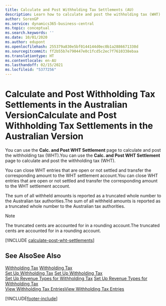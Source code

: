 ```yaml
---
title: Calculate and Post Withholding Tax Settlements (AU)
description: Learn how to calculate and post the withholding tax (WHT) in the Australian version of Business Central.
author: SorenGP
ms.service: dynamics365-business-central
ms.topic: conceptual
ms.search.keywords: ''
ms.date: 10/01/2020
ms.author: edupont
ms.openlocfilehash: 255379a830e5bf0144144d0ec0b1a2886671330d
ms.sourcegitcommit: ff2b55b7e790447e0c1fcd5c2ec7f7610338ebaa
ms.translationtype: HT
ms.contentlocale: en-AU
ms.lasthandoff: 02/15/2021
ms.locfileid: "5377256"
---
```

# <a name="calculate-and-post-withholding-tax-settlements-in-the-australian-version"></a><span data-ttu-id="457bc-103">Calculate and Post Withholding Tax Settlements in the Australian Version</span><span class="sxs-lookup"><span data-stu-id="457bc-103">Calculate and Post Withholding Tax Settlements in the Australian Version</span></span>

<span data-ttu-id="457bc-104">You can use the **Calc. and Post WHT Settlement** page to calculate and post the withholding tax (WHT).</span><span class="sxs-lookup"><span data-stu-id="457bc-104">You can use the **Calc. and Post WHT Settlement** page to calculate and post the withholding tax (WHT).</span></span>  

<span data-ttu-id="457bc-105">You can close WHT entries that are open or not settled and transfer the corresponding amount to the WHT settlement account.</span><span class="sxs-lookup"><span data-stu-id="457bc-105">You can close WHT entries that are open or not settled and transfer the corresponding amount to the WHT settlement account.</span></span>  

<span data-ttu-id="457bc-106">The sum of all withheld amounts is reported as a truncated whole number to the Australian tax authorities.</span><span class="sxs-lookup"><span data-stu-id="457bc-106">The sum of all withheld amounts is reported as a truncated whole number to the Australian tax authorities.</span></span>  

> [!NOTE]  
> <span data-ttu-id="457bc-107">The truncated cents are accounted for in a rounding account.</span><span class="sxs-lookup"><span data-stu-id="457bc-107">The truncated cents are accounted for in a rounding account.</span></span>  

[!INCLUDE [calculate-post-wht-settlements](../includes/AUNZ/calculate-post-wht-settlements.md)]

## <a name="see-also"></a><span data-ttu-id="457bc-108">See Also</span><span class="sxs-lookup"><span data-stu-id="457bc-108">See Also</span></span>

 <span data-ttu-id="457bc-109">[Withholding Tax](withholding-tax.md) </span><span class="sxs-lookup"><span data-stu-id="457bc-109">[Withholding Tax](withholding-tax.md) </span></span>  
 <span data-ttu-id="457bc-110">[Set Up Withholding Tax](how-to-set-up-withholding-tax.md) </span><span class="sxs-lookup"><span data-stu-id="457bc-110">[Set Up Withholding Tax](how-to-set-up-withholding-tax.md) </span></span>  
 <span data-ttu-id="457bc-111">[Set Up Revenue Types for Withholding Tax](how-to-set-up-revenue-types-for-withholding-tax.md) </span><span class="sxs-lookup"><span data-stu-id="457bc-111">[Set Up Revenue Types for Withholding Tax](how-to-set-up-revenue-types-for-withholding-tax.md) </span></span>  
 [<span data-ttu-id="457bc-112">View Withholding Tax Entries</span><span class="sxs-lookup"><span data-stu-id="457bc-112">View Withholding Tax Entries</span></span>](how-to-view-withholding-tax-entries.md)


[!INCLUDE[footer-include](../../includes/footer-banner.md)]